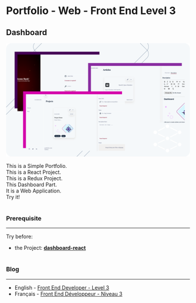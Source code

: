 # Portfolio - Web - Front End Level 3
## Dashboard

![Project](./../../images/portfolio-dashboard.png)

This is a Simple Portfolio.
<br>
This is a React Project.
<br>
This is a Redux Project.
<br>
This Dashboard Part.
<br>
It is a Web Application.
<br>
Try it!
<br><br>

### Prerequisite
---
Try before:
- the Project: [**dashboard-react**](#)
<br><br>

### Blog
---
- English - [Front End Developer - Level 3](#)
- Français - [Front End Développeur - Niveau 3](#)
